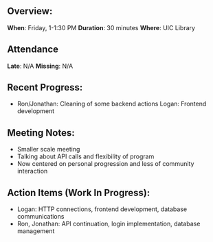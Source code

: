 ## Overview:

**When**: Friday, 1-1:30 PM
**Duration**: 30 minutes
**Where**: UIC Library

## Attendance

**Late**: N/A
**Missing**: N/A

## Recent Progress:
-   Ron/Jonathan: Cleaning of some backend actions
    Logan: Frontend development

## Meeting Notes:

-   Smaller scale meeting
-   Talking about API calls and flexibility of program
-   Now centered on personal progression and less of community interaction

## Action Items (Work In Progress):

-   Logan: HTTP connections, frontend development, database communications
-   Ron, Jonathan: API continuation, login implementation, database management